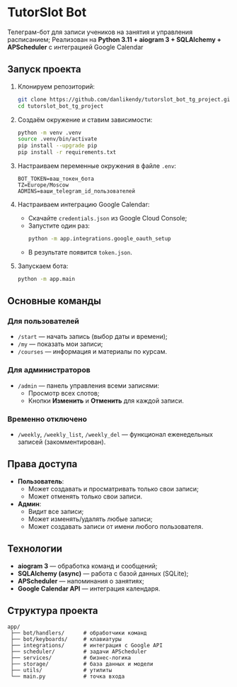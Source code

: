# TutorSlot Bot

Телеграм-бот для записи учеников на занятия и управления расписанием;
Реализован на **Python 3.11 + aiogram 3 + SQLAlchemy + APScheduler** с интеграцией Google Calendar

## Запуск проекта

1. Клонируем репозиторий:
   ```bash
   git clone https://github.com/danlikendy/tutorslot_bot_tg_project.git
   cd tutorslot_bot_tg_project
   ```

2. Создаём окружение и ставим зависимости:
   ```bash
   python -m venv .venv
   source .venv/bin/activate
   pip install --upgrade pip
   pip install -r requirements.txt
   ```

3. Настраиваем переменные окружения в файле `.env`:
   ```
   BOT_TOKEN=ваш_токен_бота
   TZ=Europe/Moscow
   ADMINS=ваши_telegram_id_пользователей
   ```

4. Настраиваем интеграцию Google Calendar:
   - Скачайте `credentials.json` из Google Cloud Console;
   - Запустите один раз:
     ```bash
     python -m app.integrations.google_oauth_setup
     ```
   - В результате появится `token.json`.

5. Запускаем бота:
   ```bash
   python -m app.main
   ```

## Основные команды

### Для пользователей
- `/start` — начать запись (выбор даты и времени);
- `/my` — показать мои записи;
- `/courses` — информация и материалы по курсам.

### Для администраторов
- `/admin` — панель управления всеми записями:
  - Просмотр всех слотов;
  - Кнопки **Изменить** и **Отменить** для каждой записи.

### Временно отключено
- `/weekly`, `/weekly_list`, `/weekly_del` — функционал еженедельных записей (закомментирован).

## Права доступа
- **Пользователь**:
  - Может создавать и просматривать только свои записи;
  - Может отменять только свои записи.
- **Админ**:
  - Видит все записи;
  - Может изменять/удалять любые записи;
  - Может создавать записи от имени любого пользователя.

## Технологии
- **aiogram 3** — обработка команд и сообщений;
- **SQLAlchemy (async)** — работа с базой данных (SQLite);
- **APScheduler** — напоминания о занятиях;
- **Google Calendar API** — интеграция календаря.

## Структура проекта
```
app/
 ├── bot/handlers/      # обработчики команд
 ├── bot/keyboards/     # клавиатуры
 ├── integrations/      # интеграция с Google API
 ├── scheduler/         # задачи APScheduler
 ├── services/          # бизнес-логика
 ├── storage/           # база данных и модели
 ├── utils/             # утилиты
 └── main.py            # точка входа
```
